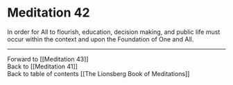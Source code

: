 # Meditation 42

In order for All to flourish, education, decision making, and public life must occur within the context and upon the Foundation of One and All. 

___

Forward to [[Meditation 43]]  
Back to [[Meditation 41]]  
Back to table of contents [[The Lionsberg Book of Meditations]]  